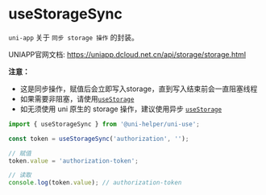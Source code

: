 # useStorageSync

`uni-app` 关于 `同步 storage 操作` 的封装。

UNIAPP官网文档: <https://uniapp.dcloud.net.cn/api/storage/storage.html>

**注意：**

- 这是同步操作，赋值后会立即写入storage，直到写入结束前会一直阻塞线程
- 如果需要非阻塞，请使用[`useStorage`](../useStorage/index.md)
- 如无须使用 uni 原生的 storage 操作，建议使用异步 [`useStorage`](../useStorage/index.md)

```typescript
import { useStorageSync } from '@uni-helper/uni-use';

const token = useStorageSync('authorization', '');

// 赋值
token.value = 'authorization-token';

// 读取
console.log(token.value); // authorization-token
```
